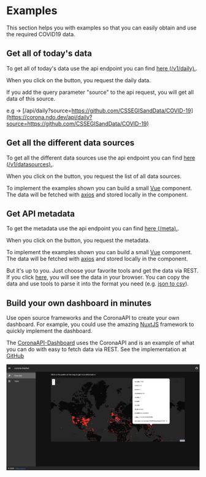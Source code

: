 # Examples

This section helps you with examples so that you can easily obtain and use the required COVID19 data.

## Get all of today's data

To get all of today's data use the api endpoint you can find [here (/v1/daily).](https://corona.ndo.dev/api-docs/#/Daily/get_v1_daily.).

When you click on the button, you request the daily data.

<corona-data />

If you add the query parameter "source" to the api request, you will get all data of this source.

e.g -> [/api/daily?source=https://github.com/CSSEGISandData/COVID-19](https://corona.ndo.dev/api/daily?source=https://github.com/CSSEGISandData/COVID-19)

## Get all the different data sources

To get all the different data sources use the api endpoint you can find [here (/v1/datasources).](https://corona.ndo.dev/api-docs/#/Meta/get_v1_datasources).

When you click on the button, you request the list of all data sources.

<corona-data-sources />

To implement the examples shown you can build a small [Vue](https://vuejs.org/) component. The data will be fetched with [axios](https://github.com/axios/axios) and stored locally in the component.

## Get API metadata

To get the metadata use the api endpoint you can find [here (/meta).](https://corona.ndo.dev/api-docs/#/Meta/get_meta).

When you click on the button, you request the metadata.

<corona-meta-data />

To implement the examples shown you can build a small [Vue](https://vuejs.org/) component. The data will be fetched with [axios](https://github.com/axios/axios) and stored locally in the component.

But it's up to you. Just choose your favorite tools and get the data via REST. If you click [here](https://corona.ndo.dev/v1/daily), you will see the data in your browser. You can copy the data and use tools to parse it into the format you need (e.g. [json to csv](https://konklone.io/json/)).

<CodeSwitcher :languages="{vue:'Vue',react:'React'}">
<template v-slot:vue>

```js
<template>
  <div>
    <button class="data-btn" v-on:click="fetchCoronaDataSources">
      Get sources
    </button>
    <p v-if="isFetching">fetching data...</p>
    <div v-else style="margin: 5px">
      <div v-if="coronaSources.length > 0" style="height: 300px; overflow: auto;">
        <table>
          <tr>
            <th>source</th>
          </tr>
          <tr v-for="(source, index) in coronaSources" :key="index">
            <td>{{ source }}</td>
          </tr>
        </table>
      </div>
    </div>
  </div>
</template>

<script>
const axios = require("axios");

export default {
  name: "corona-data-sources",
  data() {
    return {
      coronaSources: [],
      fetch: axios,
      isFetching: false
    };
  },
  methods: {
    fetchCoronaDataSources() {
      this.isFetching = true;
      return this.fetch
        .get("https://corona.ndo.dev/v1/datasources")
        .then(response => {
          this.$data.coronaSources= response.data;
          this.isFetching = false;
        })
        .catch(error => {
          this.isFetching = false;
          console.log(error);
        });
    }
  }
};
</script>
```

</template>
<template v-slot:react>

```js
import React from "react";
import ReactDOM from "react-dom";

const App = () => {
  const [data, setData] = React.useState({});

  fetch("https://corona.ndo.dev/v1/datasources")
    .then(data => data.json())
    .then(resp => {
      setData(resp);
    })
    .catch(err => console.error(err));

  return (
    <ul>
      {data &&
        data.forEach(entry => {
          return <li> {entry} </li>;
        })}
    </ul>
  );
};

const element = <App />;
ReactDOM.render(element, document.getElementById("root"));
```

</template>
</CodeSwitcher>

## Build your own dashboard in minutes

Use open source frameworks and the CoronaAPI to create your own dashboard. For example, you could use the amazing [NuxtJS](https://nuxtjs.org/) framework to quickly implement the dashboard.

The [CoronaAPI-Dashboard](https://corona-api-dashboard.netlify.com/) uses the CoronaAPI and is an example of what you can do with easy to fetch data via REST. See the implementation at [GitHub](https://github.com/CoronaAPI/c-map)

<a href="https://corona-api-dashboard.netlify.com/" target="_blank" rel="noopener noreferrer" class="nav-link external">
  <img src="../assets/dashboard.png" alt="dashbord">
</a>
